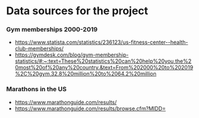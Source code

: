 # Data sources for the project

### Gym memberships 2000-2019
* https://www.statista.com/statistics/236123/us-fitness-center--health-club-memberships/
* https://gymdesk.com/blog/gym-membership-statistics/#:~:text=These%20statistics%20can%20help%20you,the%20most%20of%20any%20country.&text=From%202000%20to%202019%2C%20gym,32.8%20million%20to%2064.2%20million

### Marathons in the US
* https://www.marathonguide.com/results/
* https://www.marathonguide.com/results/browse.cfm?MIDD=<raceid>

